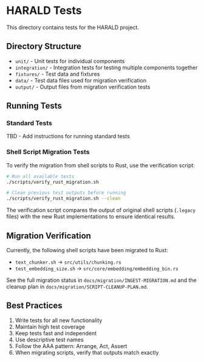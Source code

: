 # HARALD Tests

This directory contains tests for the HARALD project.

## Directory Structure

- `unit/` - Unit tests for individual components
- `integration/` - Integration tests for testing multiple components together
- `fixtures/` - Test data and fixtures
- `data/` - Test data files used for migration verification
- `output/` - Output files from migration verification tests

## Running Tests

### Standard Tests

TBD - Add instructions for running standard tests

### Shell Script Migration Tests

To verify the migration from shell scripts to Rust, use the verification script:

```bash
# Run all available tests
./scripts/verify_rust_migration.sh

# Clean previous test outputs before running
./scripts/verify_rust_migration.sh --clean
```

The verification script compares the output of original shell scripts (`.legacy`
files) with the new Rust implementations to ensure identical results.

## Migration Verification

Currently, the following shell scripts have been migrated to Rust:

- `text_chunker.sh` → `src/utils/chunking.rs`
- `test_embedding_size.sh` → `src/core/embedding/embedding_bin.rs`

See the full migration status in `docs/migration/INGEST-MIGRATION.md` and the
cleanup plan in `docs/migration/SCRIPT-CLEANUP-PLAN.md`.

## Best Practices

1. Write tests for all new functionality
2. Maintain high test coverage
3. Keep tests fast and independent
4. Use descriptive test names
5. Follow the AAA pattern: Arrange, Act, Assert
6. When migrating scripts, verify that outputs match exactly
